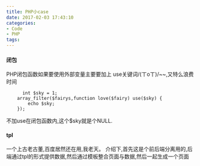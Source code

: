 ```yaml
---
title: PHP小case
date: 2017-02-03 17:43:10
categories: 
- Code
- PHP
tags:
---
```

#### 闭包
PHP闭包函数如果要使用外部变量主要要加上 use关键词/(ㄒoㄒ)/~~,又特么浪费时间
```
      int $sky = 1;
    array_filter($fairys,function love($fairy) use($sky) {
        echo $sky;
    });
```
不加use在闭包函数内,这个$sky就是个NULL.

#### tpl
一个上古老古董,百度居然还在用,我老天。
介绍下,首先这是个前后端分离用的,后端通过tpl的形式提供数据,然后通过模板整合页面与数据,然后一起生成一个页面